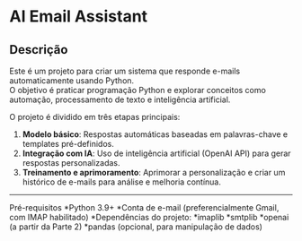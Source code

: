 <h1>AI Email Assistant</h1>

## Descrição
Este é um projeto para criar um sistema que responde e-mails automaticamente usando Python.  
O objetivo é praticar programação Python e explorar conceitos como automação, processamento de texto e inteligência artificial.  

O projeto é dividido em três etapas principais:
1. **Modelo básico**: Respostas automáticas baseadas em palavras-chave e templates pré-definidos.
2. **Integração com IA**: Uso de inteligência artificial (OpenAI API) para gerar respostas personalizadas.
3. **Treinamento e aprimoramento**: Aprimorar a personalização e criar um histórico de e-mails para análise e melhoria contínua.

---

Pré-requisitos
*Python 3.9+
*Conta de e-mail (preferencialmente Gmail, com IMAP habilitado)
*Dependências do projeto:
*imaplib
*smtplib
*openai (a partir da Parte 2)
*pandas (opcional, para manipulação de dados)
